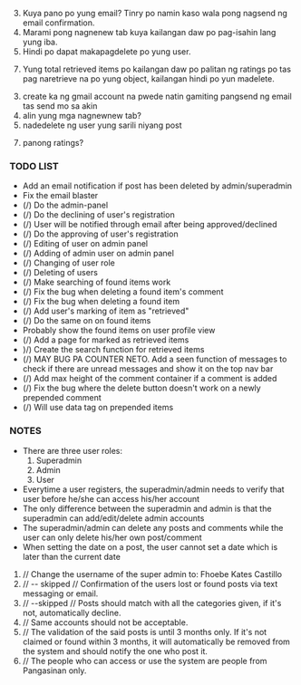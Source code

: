 <!-- 1. Change background into something that's related to Pangasinan.  -->
<!-- 2. Add Location (Pangasinan Only) on the Filter. -->
3. Kuya pano po yung email? Tinry po namin kaso wala pong nagsend ng email confirmation.
4. Marami pong nagnenew tab kuya kailangan daw po pag-isahin lang yung iba.
5. Hindi po dapat makapagdelete po yung user.
<!-- 6. Hindi po dapat nakakaadd ng admin ang mga admins dapat ang superadmin lang daw po. -->
7. Yung total retrieved items po kailangan daw po palitan ng ratings po tas pag naretrieve na po yung object, kailangan hindi po yun madelete.

<!-- 1) ok -->
<!-- 2) ok -->
3) create ka ng gmail account na pwede natin gamiting pangsend ng email tas send mo sa akin
4) alin yung mga nagnewnew tab?
5) nadedelete ng user yung sarili niyang post
<!-- 6) ok -->
7) panong ratings?


<h3>TODO LIST</h3>
<ul>
	<li>Add an email notification if post has been deleted by admin/superadmin</li>
	<li>Fix the email blaster</li>
	<li>(/) Do the admin-panel</li>
	<li>(/) Do the  declining of user's registration</li>
	<li>(/) User will be notified through email after being approved/declined</li>
	<li>(/) Do the approving of user's registration</li>
	<li>(/) Editing of user on admin panel</li>
	<li>(/) Adding of admin user on admin panel</li>
	<li>(/) Changing of user role </li>
	<li>(/) Deleting of users</li>
	<li>(/) Make searching of found items work</li>
	<li>(/) Fix the bug when deleting a found item's comment</li>
	<li>(/) Fix the bug when deleting a found item </li>
	<li>(/) Add user's marking of item as "retrieved"</li>
	<li>(/) Do the same on on found items</li>
	<li>Probably show the found items on user profile view</li>
	<li>(/) Add a page for marked as retrieved items</li>
	<li>)/) Create the search function for retrieved items</li>
	<li>(/) MAY BUG PA COUNTER NETO. Add a seen function of messages to check if there are unread messages and show it on the top nav bar</li>
	<li>(/) Add max height of the comment container if a comment is added</li>
	<li>(/) Fix the bug where the delete button doesn't work on a newly prepended comment</li>
	<li>(/) Will use data tag on prepended items</li>
</ul>

<h3>NOTES</h3>
<ul>
	<li>There are three user roles: 
		<ol>
			<li>Superadmin</li>
			<li>Admin</li>
			<li>User</li>
		</ol>
	</li>
	<li>Everytime a user registers, the superadmin/admin needs to verify that user before he/she can access his/her account</li>
	<li>The only difference between the superadmin and admin is that the superadmin can add/edit/delete admin accounts</li>
	<li>The superadmin/admin can delete any posts and comments while the user can only delete his/her own post/comment</li>
	<li>When setting the date on a post, the user cannot set a date which is later than the current date</li>
</ul>

1. // Change the username of the super admin to: Fhoebe Kates Castillo
2. // -- skipped // Confirmation of the users lost or found posts via text messaging or email.
3. // --skipped // Posts should match with all the categories given, if it's not, automatically decline.
4. // Same accounts should not be acceptable.
5. // The validation of the said posts is until 3 months only. If it's not claimed or found within 3 months, it will automatically be removed from the system and should notify the one who post it.
6. // The people who can access or use the system are people from Pangasinan only.
